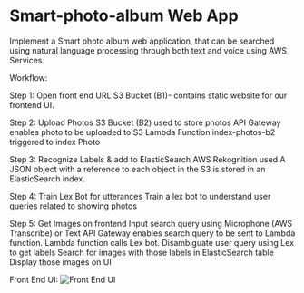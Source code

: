 # Smart-photo-album Web App

Implement a Smart photo album web application, that can be searched using natural language processing through both text and voice using AWS Services

Workflow:


Step 1: Open front end URL
S3 Bucket (B1)- contains static website for our frontend UI.


Step 2: Upload Photos
S3 Bucket (B2) used to store photos
API Gateway enables photo to be uploaded to S3
Lambda Function index-photos-b2 triggered to index Photo


Step 3: Recognize Labels & add to ElasticSearch
AWS Rekognition used
A JSON object with a reference to each object in the S3 is stored in an ElasticSearch index.


Step 4: Train Lex Bot for utterances
Train a lex bot to understand user queries related to showing photos


Step 5: Get Images on frontend
Input search query using Microphone (AWS Transcribe) or Text
API Gateway enables search query to be sent to Lambda function.
Lambda function calls Lex bot.
Disambiguate user query using Lex to get labels
Search for images with those labels in ElasticSearch table
Display those images on UI

Front End UI:
![Front End UI](https://github.com/vinu4794/smart-photo-album/images/ui.jpg?raw=true)

